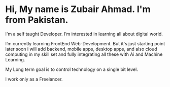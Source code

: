 # Hi, My name is Zubair Ahmad. I'm from Pakistan.

I'm a self taught Developer.
I’m interested in learning all about digital world.
 
I’m currently learning FrontEnd Web-Development.
But it's just starting point later soon i will add backend, mobile apps, desktop apps, and also cloud computing in my skill set and fully integrating all these with Ai and Machine Learning.

My Long term goal is to control technology on a single bit level.

I work only as a Freelancer.
